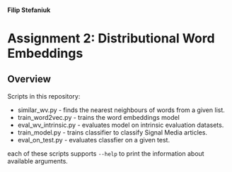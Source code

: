 #### Filip Stefaniuk

# Assignment 2: Distributional Word Embeddings
## Overview
Scripts in this repository:
* similar_wv.py - finds the nearest neighbours of words from a given list.
* train_word2vec.py - trains the word embeddings model
* eval_wv_intrinsic.py - evaluates model on intrinsic evaluation datasets.
* train_model.py - trains classifier to classify Signal Media articles.
* eval_on_test.py - evaluates classfier on a given test.

each of these scripts supports `--help` to print the information about available arguments.